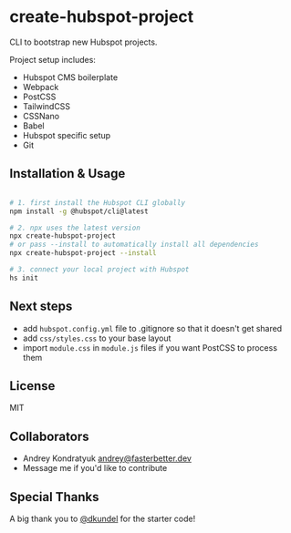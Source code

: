 # create-hubspot-project

CLI to bootstrap new Hubspot projects.

Project setup includes:

- Hubspot CMS boilerplate
- Webpack
- PostCSS
- TailwindCSS
- CSSNano
- Babel
- Hubspot specific setup
- Git

## Installation & Usage

```bash

# 1. first install the Hubspot CLI globally
npm install -g @hubspot/cli@latest

# 2. npx uses the latest version
npx create-hubspot-project
# or pass --install to automatically install all dependencies
npx create-hubspot-project --install

# 3. connect your local project with Hubspot
hs init

```

## Next steps

- add `hubspot.config.yml` file to .gitignore so that it doesn't get shared
- add `css/styles.css` to your base layout
- import `module.css` in `module.js` files if you want PostCSS to process them

## License

MIT

## Collaborators

- Andrey Kondratyuk <andrey@fasterbetter.dev>
- Message me if you'd like to contribute

## Special Thanks

A big thank you to [@dkundel](https://github.com/dkundel) for the starter code!
